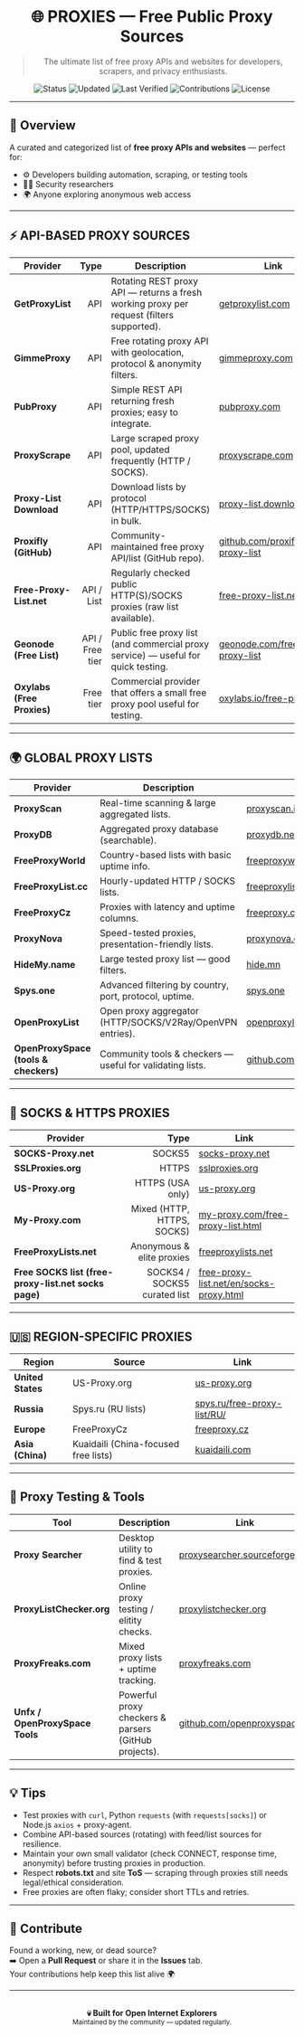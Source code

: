 <div align="center">

# 🌐 PROXIES — Free Public Proxy Sources
> The ultimate list of free proxy APIs and websites for developers, scrapers, and privacy enthusiasts.

![Status](https://img.shields.io/badge/Status-Active-success?style=for-the-badge)
![Updated](https://img.shields.io/badge/Last_Updated-October_2025-blueviolet?style=for-the-badge)
![Last Verified](https://img.shields.io/badge/Last_Verified-October_2025-green?style=for-the-badge)
![Contributions](https://img.shields.io/badge/Contributions-Welcome-brightgreen?style=for-the-badge)
![License](https://img.shields.io/badge/License-Free-lightgrey?style=for-the-badge)

</div>

---

## 🧠 Overview
A curated and categorized list of **free proxy APIs and websites** — perfect for:
- ⚙️ Developers building automation, scraping, or testing tools  
- 🕵️‍♂️ Security researchers  
- 🌍 Anyone exploring anonymous web access  

---

## ⚡ API-BASED PROXY SOURCES

| Provider | Type | Description | Link |
|---|---:|---|---|
| **GetProxyList** | API | Rotating REST proxy API — returns a fresh working proxy per request (filters supported). | [getproxylist.com](https://getproxylist.com/) |
| **GimmeProxy** | API | Free rotating proxy API with geolocation, protocol & anonymity filters. | [gimmeproxy.com](https://gimmeproxy.com/) |
| **PubProxy** | API | Simple REST API returning fresh proxies; easy to integrate. | [pubproxy.com](https://pubproxy.com/) |
| **ProxyScrape** | API | Large scraped proxy pool, updated frequently (HTTP / SOCKS). | [proxyscrape.com](https://proxyscrape.com/free-proxy-list) |
| **Proxy-List Download** | API | Download lists by protocol (HTTP/HTTPS/SOCKS) in bulk. | [proxy-list.download](https://www.proxy-list.download/api/v1) |
| **Proxifly (GitHub)** | API | Community-maintained free proxy API/list (GitHub repo). | [github.com/proxifly/free-proxy-list](https://github.com/proxifly/free-proxy-list) |
| **Free-Proxy-List.net** | API / List | Regularly checked public HTTP(S)/SOCKS proxies (raw list available). | [free-proxy-list.net](https://free-proxy-list.net/) |
| **Geonode (Free List)** | API / Free tier | Public free proxy list (and commercial proxy service) — useful for quick testing. | [geonode.com/free-proxy-list](https://geonode.com/free-proxy-list) |
| **Oxylabs (Free Proxies)** | Free tier | Commercial provider that offers a small free proxy pool useful for testing. | [oxylabs.io/free-proxies](https://oxylabs.io/products/free-proxies) |

---

## 🌍 GLOBAL PROXY LISTS

| Provider | Description | Link |
|---|---|---|
| **ProxyScan** | Real-time scanning & large aggregated lists. | [proxyscan.io](https://www.proxyscan.io/) |
| **ProxyDB** | Aggregated proxy database (searchable). | [proxydb.net](https://proxydb.net/) |
| **FreeProxyWorld** | Country-based lists with basic uptime info. | [freeproxyworld.com](https://freeproxyworld.com/) |
| **FreeProxyList.cc** | Hourly-updated HTTP / SOCKS lists. | [freeproxylist.cc](https://www.freeproxylist.cc/) |
| **FreeProxyCz** | Proxies with latency and uptime columns. | [freeproxy.cz](https://freeproxy.cz/en/proxylist/main/) |
| **ProxyNova** | Speed-tested proxies, presentation-friendly lists. | [proxynova.com](https://www.proxynova.com/proxy-server-list/) |
| **HideMy.name** | Large tested proxy list — good filters. | [hide.mn](https://hide.mn/en/proxy-list/) |
| **Spys.one** | Advanced filtering by country, port, protocol, uptime. | [spys.one](https://spys.one/en/) |
| **OpenProxyList** | Open proxy aggregator (HTTP/SOCKS/V2Ray/OpenVPN entries). | [openproxylist.com](https://openproxylist.com/) |
| **OpenProxySpace (tools & checkers)** | Community tools & checkers — useful for validating lists. | [github.com/openproxyspace](https://github.com/openproxyspace) |

---

## 🧱 SOCKS & HTTPS PROXIES

| Provider | Type | Link |
|---|---:|---|
| **SOCKS-Proxy.net** | SOCKS5 | [socks-proxy.net](https://www.socks-proxy.net/) |
| **SSLProxies.org** | HTTPS | [sslproxies.org](https://www.sslproxies.org/) |
| **US-Proxy.org** | HTTPS (USA only) | [us-proxy.org](https://www.us-proxy.org/) |
| **My-Proxy.com** | Mixed (HTTP, HTTPS, SOCKS) | [my-proxy.com/free-proxy-list.html](https://www.my-proxy.com/free-proxy-list.html) |
| **FreeProxyLists.net** | Anonymous & elite proxies | [freeproxylists.net](http://www.freeproxylists.net/) |
| **Free SOCKS list (free-proxy-list.net socks page)** | SOCKS4 / SOCKS5 curated list | [free-proxy-list.net/en/socks-proxy.html](https://free-proxy-list.net/en/socks-proxy.html) |

---

## 🇺🇸 REGION-SPECIFIC PROXIES

| Region | Source | Link |
|---|---|---|
| **United States** | US-Proxy.org | [us-proxy.org](https://www.us-proxy.org/) |
| **Russia** | Spys.ru (RU lists) | [spys.ru/free-proxy-list/RU/](http://spys.ru/free-proxy-list/RU/) |
| **Europe** | FreeProxyCz | [freeproxy.cz](https://freeproxy.cz/en/proxylist/main/) |
| **Asia (China)** | Kuaidaili (China-focused free lists) | [kuaidaili.com](https://www.kuaidaili.com/free/) |

---

## 🧠 Proxy Testing & Tools

| Tool | Description | Link |
|---|---|---|
| **Proxy Searcher** | Desktop utility to find & test proxies. | [proxysearcher.sourceforge.net](http://proxysearcher.sourceforge.net/Proxy%20List.php?type=socks) |
| **ProxyListChecker.org** | Online proxy testing / elitity checks. | [proxylistchecker.org](http://proxylistchecker.org/proxylists.php?t=elite) |
| **ProxyFreaks.com** | Mixed proxy lists + uptime tracking. | [proxyfreaks.com](https://proxyfreaks.com/) |
| **Unfx / OpenProxySpace Tools** | Powerful proxy checkers & parsers (GitHub projects). | [github.com/openproxyspace](https://github.com/openproxyspace) |

---

## 💡 Tips

- Test proxies with `curl`, Python `requests` (with `requests[socks]`) or Node.js `axios` + proxy-agent.  
- Combine API-based sources (rotating) with feed/list sources for resilience.  
- Maintain your own small validator (check CONNECT, response time, anonymity) before trusting proxies in production.  
- Respect **robots.txt** and site **ToS** — scraping through proxies still needs legal/ethical consideration.  
- Free proxies are often flaky; consider short TTLs and retries.

---

## 🧠 Contribute

Found a working, new, or dead source?  
➡️ Open a **Pull Request** or share it in the **Issues** tab.  
Your contributions help keep this list alive 🌍  

---

<div align="center">
  <br>
  <b>💀 Built for Open Internet Explorers</b><br>
  <sub>Maintained by the community — updated regularly.</sub>
</div>
